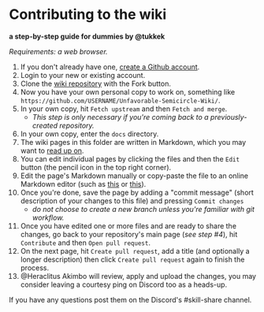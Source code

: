 # Contributing to the wiki
**a step-by-step guide for dummies by @tukkek**

*Requirements: a web browser.*

1. If you don't already have one, [create a Github account](https://github.com/signup).
2. Login to your new or existing account.
3. Clone the [wiki repository](https://github.com/ufscwiki/Unfavorable-Semicircle-Wiki/) with the Fork button.
4. Now you have your own personal copy to work on, something like `https://github.com/USERNAME/Unfavorable-Semicircle-Wiki/`.
5. In your own copy, hit `Fetch upstream` and then `Fetch and merge`.
   * *This step is only necessary if you're coming back to a previously-created repository.*
6. In your own copy, enter the `docs` directory.
7. The wiki pages in this folder are written in Markdown, which you may want to [read up on](https://guides.github.com/features/mastering-markdown/).
8. You can edit individual pages by clicking the files and then the `Edit` button (the pencil icon in the top right corner).
9. Edit the page's Markdown manually or copy-paste the file to an online Markdown editor (such as [this](https://stackedit.io/app) or [this](https://dillinger.io/)).
10. Once you're done, save the page by adding a "commit message" (short description of your changes to this file) and pressing `Commit changes`
    * *do not choose to create a new branch unless you're familiar with git workflow.*
12. Once you have edited one or more files and are ready to share the changes, go back to your repository's main page (*see step #4*), hit `Contribute` and then `Open pull request`.
13. On the next page, hit `Create pull request`, add a title (and optionally a longer description) then click `Create pull request` again to finish the process.
14. @Heraclitus Akimbo will review, apply and upload the changes, you may consider leaving a courtesy ping on Discord too as a heads-up.

If you have any questions post them on the Discord's #skill-share channel.
